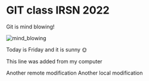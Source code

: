 # GIT class IRSN 2022

Git is mind blowing!

![mind_blowing](https://media0.giphy.com/media/V0IdVIIW1y5d6/200.gif)

Today is Friday and it is sunny 🌞 

This line was added from my computer

Another remote modification
Another local modification
